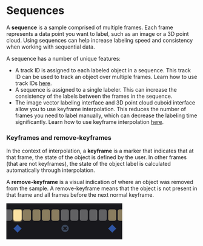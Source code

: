 # Sequences

A **sequence** is a sample comprised of multiple frames. Each frame represents a data point you want to label, such as an image or a 3D point cloud. Using sequences can help increase labeling speed and consistency when working with sequential data.

A sequence has a number of unique features:

* A track ID is assigned to each labeled object in a sequence. This track ID can be used to track an object over multiple frames. Learn how to use track IDs [here](../guides/use-the-labeling-interfaces/use-track-ids-in-sequences.md).
* A sequence is assigned to a single labeler. This can increase the consistency of the labels between the frames in the sequence.
* The image vector labeling interface and 3D point cloud cuboid interface allow you to use keyframe interpolation. This reduces the number of frames you need to label manually, which can decrease the labeling time significantly. Learn how to use keyframe interpolation [here](../guides/use-the-labeling-interfaces/use-keyframe-interpolation.md).

### Keyframes and remove-keyframes

In the context of interpolation, a **keyframe** is a marker that indicates that at that frame, the state of the object is defined by the user. In other frames (that are not keyframes), the state of the object label is calculated automatically through interpolation.&#x20;

A **remove-keyframe** is a visual indication of where an object was removed from the sample. A remove-keyframe means that the object is not present in that frame and all frames before the next normal keyframe.

![An example of keyframes (blue diamonds) and a remove-keyframe (grey circle with cross). The yellow color indicates the frames in which the object is present.](<../.gitbook/assets/image (25).png>)

